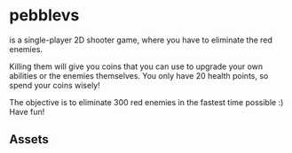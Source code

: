 # pebblevs

is a single-player 2D shooter game,
where you have to eliminate the red enemies.


Killing them will give you coins that you can use to upgrade
your own abilities or the enemies themselves. You only have 20 health points,
so spend your coins wisely!


The objective is to eliminate 300 red enemies in
the fastest time possible :) Have fun!

## Assets

